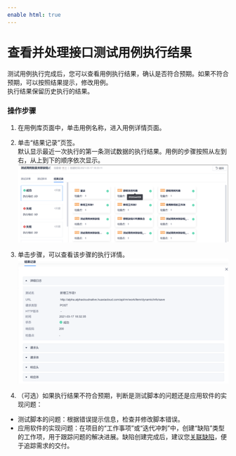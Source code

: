```yaml
---
enable html: true
---
```

# 查看并处理接口测试用例执行结果

测试用例执行完成后，您可以查看用例执行结果，确认是否符合预期。如果不符合预期，可以按照结果提示，修改用例。                 
执行结果保留历史执行的结果。

### 操作步骤
1. 在用例库页面中，单击用例名称，进入用例详情页面。
2. 单击“结果记录”页签。                         
     默认显示最近一次执行的第一条测试数据的执行结果。用例的步骤按照从左到右，从上到下的顺序依次显示。                           
     <img src="fig/测试-接口-执行结果.png" style="zoom:50%">                       
3. 单击步骤，可以查看该步骤的执行详情。                                     
    <img src="fig/测试-接口-执行详情.png" style="zoom:50%">
    
4. （可选）如果执行结果不符合预期，判断是测试脚本的问题还是应用软件的实现问题：   
  * 测试脚本的问题：根据错误提示信息，检查并修改脚本错误。
  * 应用软件的实现问题：在项目的“工作事项”或“迭代冲刺”中，创建“缺陷”类型的工作项，用于跟踪问题的解决进展。缺陷创建完成后，建议您[关联缺陷](11.2.6-relate-test-case-and-bug.md)，便于追踪需求的交付。

